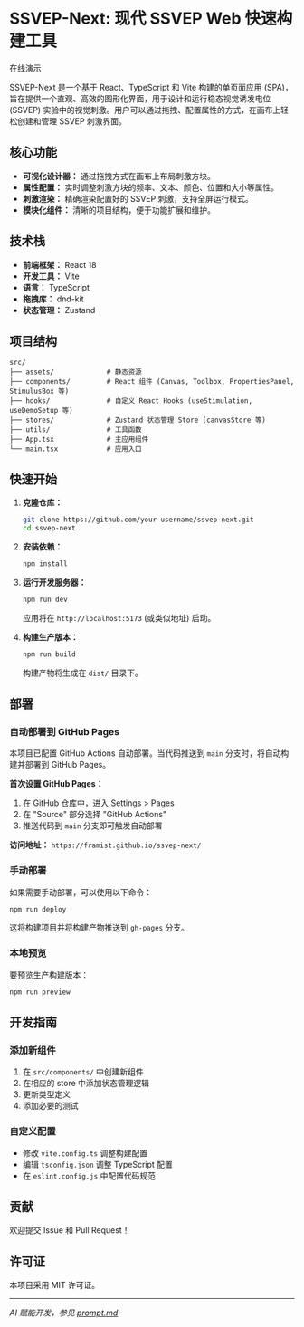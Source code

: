 # SSVEP-Next: 现代 SSVEP Web 快速构建工具

[在线演示](https://framist.github.io/ssvep-next/)

SSVEP-Next 是一个基于 React、TypeScript 和 Vite 构建的单页面应用 (SPA)，旨在提供一个直观、高效的图形化界面，用于设计和运行稳态视觉诱发电位 (SSVEP) 实验中的视觉刺激。用户可以通过拖拽、配置属性的方式，在画布上轻松创建和管理 SSVEP 刺激界面。


## 核心功能

- **可视化设计器：** 通过拖拽方式在画布上布局刺激方块。
- **属性配置：** 实时调整刺激方块的频率、文本、颜色、位置和大小等属性。
- **刺激渲染：** 精确渲染配置好的 SSVEP 刺激，支持全屏运行模式。
- **模块化组件：** 清晰的项目结构，便于功能扩展和维护。

## 技术栈

- **前端框架：** React 18
- **开发工具：** Vite
- **语言：** TypeScript
- **拖拽库：** dnd-kit
- **状态管理：** Zustand

## 项目结构

```
src/
├── assets/             # 静态资源
├── components/         # React 组件 (Canvas, Toolbox, PropertiesPanel, StimulusBox 等)
├── hooks/              # 自定义 React Hooks (useStimulation, useDemoSetup 等)
├── stores/             # Zustand 状态管理 Store (canvasStore 等)
├── utils/              # 工具函数
├── App.tsx             # 主应用组件
└── main.tsx            # 应用入口
```

## 快速开始

1.  **克隆仓库：**

    ```bash
    git clone https://github.com/your-username/ssvep-next.git
    cd ssvep-next
    ```

2.  **安装依赖：**

    ```bash
    npm install
    ```

3.  **运行开发服务器：**

    ```bash
    npm run dev
    ```

    应用将在 `http://localhost:5173` (或类似地址) 启动。

4.  **构建生产版本：**
    ```bash
    npm run build
    ```
    构建产物将生成在 `dist/` 目录下。

## 部署

### 自动部署到 GitHub Pages

本项目已配置 GitHub Actions 自动部署。当代码推送到 `main` 分支时，将自动构建并部署到 GitHub Pages。

**首次设置 GitHub Pages：**

1. 在 GitHub 仓库中，进入 Settings > Pages
2. 在 "Source" 部分选择 "GitHub Actions"
3. 推送代码到 `main` 分支即可触发自动部署

**访问地址：** `https://framist.github.io/ssvep-next/`

### 手动部署

如果需要手动部署，可以使用以下命令：

```bash
npm run deploy
```

这将构建项目并将构建产物推送到 `gh-pages` 分支。

### 本地预览

要预览生产构建版本：

```bash
npm run preview
```

## 开发指南

### 添加新组件

1. 在 `src/components/` 中创建新组件
2. 在相应的 store 中添加状态管理逻辑
3. 更新类型定义
4. 添加必要的测试

### 自定义配置

- 修改 `vite.config.ts` 调整构建配置
- 编辑 `tsconfig.json` 调整 TypeScript 配置
- 在 `eslint.config.js` 中配置代码规范

## 贡献

欢迎提交 Issue 和 Pull Request！

## 许可证

本项目采用 MIT 许可证。

---

*AI 赋能开发，参见 [prompt.md](prompt.md)*
